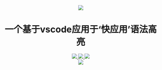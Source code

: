 <div align="center">
    <a href="https://github.com/hatedMe/QuickApp-For-Highlighter">
        <img src="https://github.com/hatedMe/rc-beautify/raw/master/img/logo.png">
    </a>
    <h1>一个基于vscode应用于‘快应用’语法高亮</h1>
    <div>
        <a href="https://marketplace.visualstudio.com/items?itemName=Atom.QuickApp-For-Highlighter#qna">
            <img src="https://img.shields.io/vscode-marketplace/v/Atom.QuickApp-For-Highlighter.svg?style=flat-square" />
        </a>
        <a href="https://marketplace.visualstudio.com/items?itemName=Atom.QuickApp-For-Highlighter#qna">
            <img src="https://img.shields.io/vscode-marketplace/r/Atom.QuickApp-For-Highlighter.svg?style=flat-square" />
        </a>
        <a href="https://marketplace.visualstudio.com/items?itemName=Atom.QuickApp-For-Highlighter#qna">
            <img src="https://img.shields.io/vscode-marketplace/d/Atom.QuickApp-For-Highlighter.svg?style=flat-square" />
        </a>
    </div>
</div>

<div align="center">
    <img src="https://github.com/hatedMe/rc-beautify/raw/master/img/test.png">
</div>


